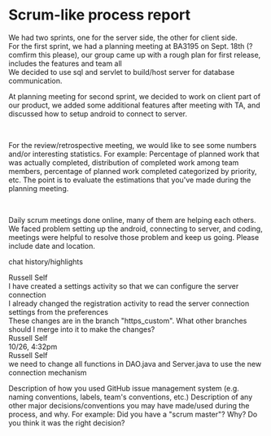 <h1>Scrum-like process report</h1>
We had two sprints, one for the server side, the other for client side. <br>
For the first sprint, we had a planning meeting at BA3195 on Sept. 18th (? comfirm this please), our group came up with a rough plan for first release, includes the features and team all  <br>
We decided to use sql and servlet to build/host server for database communication.
<br>

At planning meeting for second sprint, we decided to work on client part of our product, we added some additional features after meeting with TA, and discussed how to setup android to connect to server. <br>

<br>

For the review/retrospective meeting, we would like to see some numbers and/or interesting statistics.
For example: Percentage of planned work that was actually completed, distribution of completed work among team members, percentage of planned work completed categorized by priority, etc.
The point is to evaluate the estimations that you've made during the planning meeting.

<br>


Daily scrum meetings done online, many of them are helping each others. We faced problem setting up the android, connecting to server, and coding, meetings were helpful to resolve those problem and keep us going.
Please include date and location.
<br>

chat history/highlights <br>
<p>Russell Self<br>
I have created a settings activity so that we can configure the server connection<br>
I already changed the registration activity to read the server connection settings from the preferences<br>
These changes are in the branch "https_custom". What other branches should I merge into it to make the changes?<br>
Russell Self<br>
10/26, 4:32pm<br>
Russell Self<br>
we need to change all functions in DAO.java and Server.java to use the new connection mechanism<br></p>
Description of how you used GitHub issue management system (e.g. naming conventions, labels, team's conventions, etc.)
Description of any other major decisions/conventions you may have made/used during the process, and why.
For example: Did you have a "scrum master"? Why? Do you think it was the right decision?
